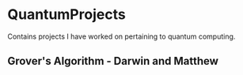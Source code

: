 # QuantumProjects
Contains projects I have worked on pertaining to quantum computing.

## Grover's Algorithm - Darwin and Matthew
